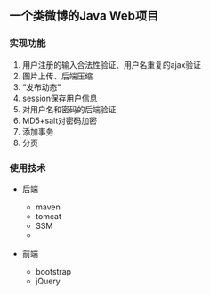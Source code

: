 ## 一个类微博的Java Web项目

### 实现功能
1. 用户注册的输入合法性验证、用户名重复的ajax验证
2. 图片上传、后端压缩
3. “发布动态”
4. session保存用户信息
5. 对用户名和密码的后端验证
6. MD5+salt对密码加密
7. 添加事务
8. 分页

### 使用技术

- 后端
    - maven
    - tomcat
    - SSM
    - 

- 前端
    - bootstrap
    - jQuery